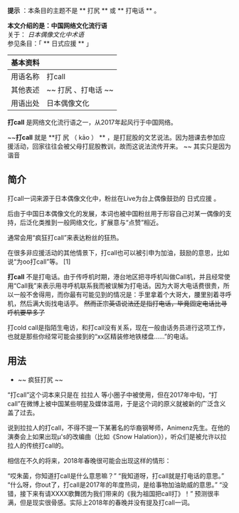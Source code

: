 **提示** ：本条目的主题不是 ** 打尻  ** 或 ** 打电话  ** 。

**本文介绍的是：中国网络文化流行语**  
关于： _日本偶像文化中术语_  
参见条目：「 ** 日式应援  ** 」

|  **基本资料**  ||
|---|---|
|用语名称  |  打call   |
|其他表述  |  ~~ 打尻  、打电话 ~~  |
|用语出处  |  日本偶像文化   |
  
**打call** 是网络文化流行语之一，从2017年起风行于中国网络。

~~**打call** 就是 **打 尻  （  kāo  ）  **
，是打屁股的文艺说法。因为翘课去参加应援活动，回家往往会被父母打屁股教训，故而这说法流传开来。 ~~ 其实只是因为谐音

##  简介

打call一词来源于日本偶像文化中，粉丝在Live为台上偶像鼓劲的  日式应援  。

后由于中国日本偶像文化的发展，本词也被中国粉丝用于形容自己对某一偶像的支持，后泛化类推到一般网络文化，扩展意与“点赞”相近。

通常会用“疯狂打call”来表达粉丝的狂热。

在很多非应援活动的其他情景下，打call也可以被引申为加油，鼓励的意思，比如说“为oo打call”等。  [1]

**打call**
不是打电话。由于传呼机时期，港台地区把寻呼机叫做Call机，并且经常使用“Call我”来表示用寻呼机联系我而被误解为打电话。因为大哥大电话费很贵，所以一般不舍得用，而你最有可能见到的情况是：手里拿着个大哥大，腰里别着寻呼机，然后满大街找电话亭。
~~然而正宗英语说法还是指打电话，毕竟固定电话比寻呼机要早多了~~

打cold call是指陌生电访，和打call没有关系，现在一般由话务员进行这项工作，也就是那些你经常可能会接到的“xx区精装修地铁楼盘……”的电话。

##  用法

  * ~~ 疯狂打尻  ~~

“打call”这个词本来只是在  拉拉人
等小圈子中被使用，但在2017年中旬，“打call”在微博上被中国某些明星及媒体滥用，于是这个词的原义就被新的广泛含义盖了过去。

说到拉拉人的打call，不得不提一下某著名的华裔钢琴师，Animenz先生。在他的演奏会上如果出现μ's的改编曲（比如《Snow
Halation》），听众们是被允许以拉拉人的传统打call的。

相信在不久的将来，2018年春晚很可能会出现这样的情形：

“哎朱菌，你知道打call是什么意思嘛？” “我知道呀，打call就是打电话的意思。”
“什么呀，你out了，打call是2017年的年度热词，是给事物加油助威的意思。” “没错，接下来有请XXXX歌舞团为我们带来的《我为祖国把call打》！”
预测很丰满，但是现实很骨感。实际上2018年的春晚并没有提及打call一词。